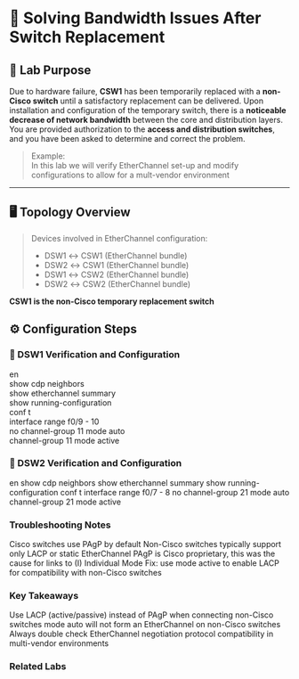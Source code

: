 # 🔧 Solving Bandwidth Issues After Switch Replacement

## 🧠 Lab Purpose
Due to hardware failure, **CSW1** has been temporarily replaced with a **non-Cisco switch** until a satisfactory replacement 
can be delivered. Upon installation and configuration of the temporary switch, there is a **noticeable decrease of network 
bandwidth** between the core and distribution layers. You are provided authorization to the **access and distribution 
switches**, and you have been asked to determine and correct the problem.

> Example:  
> In this lab we will verify EtherChannel set-up and modify configurations to allow for a mult-vendor environment

---

## 🖥️ Topology Overview

> Devices involved in EtherChannel configuration: 
> - DSW1 ↔ CSW1 (EtherChannel bundle)
> - DSW2 ↔ CSW1 (EtherChannel bundle)
> - DSW1 ↔ CSW2 (EtherChannel bundle)
> - DSW2 ↔ CSW2 (EtherChannel bundle)

**CSW1 is the non-Cisco temporary replacement switch**

## ⚙️ Configuration Steps

### 🔹 DSW1 Verification and Configuration
en   
show cdp neighbors  
show etherchannel summary  
show running-configuration  
conf t  
interface range f0/9 - 10  
no channel-group 11 mode auto  
channel-group 11 mode active  

### 🔹 DSW2 Verification and Configuration
en
show cdp neighbors
show etherchannel summary
show running-configuration
conf t
interface range f0/7 - 8
no channel-group 21 mode auto
channel-group 21 mode active

### Troubleshooting Notes
Cisco switches use PAgP by default
Non-Cisco switches typically support only LACP or static EtherChannel
PAgP is Cisco proprietary, this was the cause for links to (I) Individual Mode
Fix: use mode active to enable LACP for compatibility with non-Cisco switches

### Key Takeaways
Use LACP (active/passive) instead of PAgP when connecting non-Cisco switches
mode auto will not form an EtherChannel on non-Cisco switches
Always double check EtherChannel negotiation protocol compatibility in multi-vendor environments

### Related Labs

